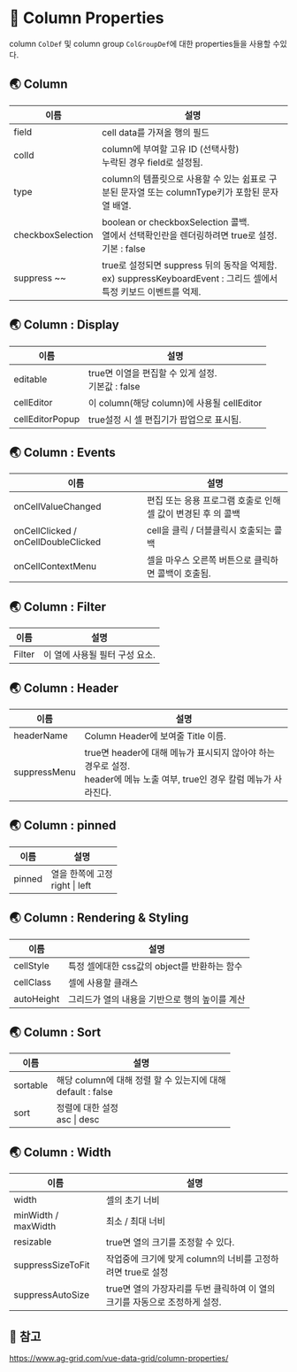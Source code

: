 # 📖 Column Properties

column `ColDef` 및 column group `ColGroupDef`에 대한 properties들을 사용할 수있다.

## 🌏 Column

| 이름              | 설명                                                         |
| ----------------- | ------------------------------------------------------------ |
| field             | cell data를 가져올 행의 필드                                 |
| colId             | column에 부여할 고유 ID (선택사항)<br />누락된 경우 field로 설정됨. |
| type              | column의 템플릿으로 사용할 수 있는 쉼표로 구분된 문자열 또는 columnType키가 포함된 문자열 배열. |
| checkboxSelection | boolean or checkboxSelection 콜백.<br />열에서 선택확인란을  렌더링하려면 true로 설정.<br />기본 : false |
| suppress ~~       | true로 설정되면 suppress 뒤의 동작을 억제함.<br />ex) suppressKeyboardEvent : 그리드 셀에서 특정 키보드 이벤트를 억제. |



## 🌏 Column : Display

| 이름            | 설명                                                   |
| --------------- | ------------------------------------------------------ |
| editable        | true면 이열을 편집할 수 있게 설정.<br />기본값 : false |
| cellEditor      | 이 column(해당 column)에 사용될 cellEditor             |
| cellEditorPopup | true설정 시 셀 편집기가 팝업으로 표시됨.               |



## 🌏 Column : Events

| 이름                                | 설명                                                         |
| ----------------------------------- | ------------------------------------------------------------ |
| onCellValueChanged                  | 편집 또는 응용 프로그램 호출로 인해 셀 값이 변경된 후 의 콜백 |
| onCellClicked / onCellDoubleClicked | cell을 클릭 / 더블클릭시 호출되는 콜백                       |
| onCellContextMenu                   | 셀을 마우스 오른쪽 버튼으로 클릭하면 콜백이 호출됨.          |



## 🌏 Column : Filter

| 이름   | 설명                           |
| ------ | ------------------------------ |
| Filter | 이 열에 사용될 필터 구성 요소. |



## 🌏 Column : Header

| 이름         | 설명                                                         |
| ------------ | ------------------------------------------------------------ |
| headerName   | Column Header에 보여줄 Title 이름.                           |
| suppressMenu | true면 header에 대해 메뉴가 표시되지 않아야 하는 경우로 설정.<br />header에 메뉴 노출 여부, true인 경우 칼럼 메뉴가 사라진다. |



## 🌏 Column : pinned

| 이름   | 설명                                      |
| ------ | ----------------------------------------- |
| pinned | 열을 한쪽에 고정<br />right \| left<br /> |



## 🌏 Column : Rendering & Styling

| 이름       | 설명                                           |
| ---------- | ---------------------------------------------- |
| cellStyle  | 특정 셀에대한 css값의 object를 반환하는 함수   |
| cellClass  | 셀에 사용할 클래스                             |
| autoHeight | 그리드가 열의 내용을 기반으로 행의 높이를 계산 |



## 🌏 Column : Sort

| 이름     | 설명                                                         |
| -------- | ------------------------------------------------------------ |
| sortable | 해당 column에 대해 정렬 할 수 있는지에 대해<br />default : false |
| sort     | 정렬에 대한 설정<br />asc \| desc                            |



## 🌏 Column : Width

| 이름                | 설명                                                         |
| ------------------- | ------------------------------------------------------------ |
| width               | 셀의 초기 너비                                               |
| minWidth / maxWidth | 최소 / 최대 너비                                             |
| resizable           | true면 열의 크기를 조정할 수 있다.                           |
| suppressSizeToFit   | 작업중에 크기에 맞게 column의 너비를 고정하려면 true로 설정  |
| suppressAutoSize    | true면 열의 가장자리를 두번 클릭하여 이 열의 크기를 자동으로 조정하게 설정. |



## 📘 참고

https://www.ag-grid.com/vue-data-grid/column-properties/


